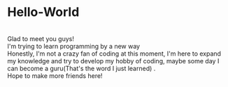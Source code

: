 # Hello-World
</br>Glad to meet you guys!
</br>I'm trying to learn programming by a new way
</br>Honestly, I'm not a crazy fan of coding at this moment, I'm here to expand my knowledge and try to develop my hobby of coding, maybe some day I can become a guru(That's the word I just learned) .
</br>Hope to make more friends here! 
